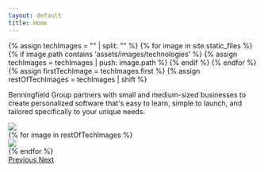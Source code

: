 ```yaml
---
layout: default
title: Home
---
```





{% assign techImages = "" | split: "" %}
{% for image in site.static_files %}
  {% if image.path contains 'assets/images/technologies' %}
    {% assign techImages = techImages | push: image.path %}
  {% endif %}
{% endfor %}
{% assign firstTechImage = techImages.first %}
{% assign restOfTechImages = techImages | shift %}

<div class="container">
  <div class="row">
    <div class="col-3"></div>
    <div class="col-6 text-center">
      <p>
        Benningfield Group partners with small and medium-sized businesses to create personalized software that's easy to learn, simple to launch, and tailored specifically to your unique needs.
      </p>
    </div>
    <div class="col-3"></div>
  </div>

  <div id="carouselExampleIndicators" class="carousel slide" data-ride="carousel">
    <div class="carousel-inner">
      <div class="carousel-item text-center active">
        <img class="inline-block w-15 img-fluid" src="{{ site.baseurl }}{{ firstTechImage }}">
      </div>
      {% for image in restOfTechImages %}
        <div class="carousel-item text-center">
          <img class="inline-block w-15 img-fluid" src="{{ site.baseurl }}{{ image }}">
        </div>
      {% endfor %}
    </div>
    <a class="carousel-control-prev" href="#carouselExampleIndicators" role="button" data-slide="prev">
      <span class="carousel-control-prev-icon carousel-control-dark" aria-hidden="true"></span>
      <span class="sr-only">Previous</span>
    </a>
    <a class="carousel-control-next" href="#carouselExampleIndicators" role="button" data-slide="next">
      <span class="carousel-control-next-icon carousel-control-dark" aria-hidden="true"></span>
      <span class="sr-only">Next</span>
    </a>
  </div>
</div>